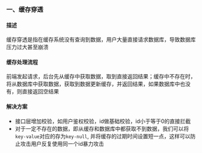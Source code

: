 ### 一、缓存穿透

#### 描述

缓存穿透是指在缓存系统没有查询到数据，用户大量直接请求数据库，导致数据库压力过大甚至崩溃

#### 缓存处理流程

前端发起请求，后台先从缓存中获取数据，取到直接返回结果；缓存中不存在时，将从数据库中获取数据，获取到数据更新缓存，并返回结果，如果数据库中也没有，则直接返回空结果

#### 解决方案

- 接口层增加校验，如用户鉴权校验，id做基础校验，id小于等于0的直接拦截
- 对于一定不存在的数据，即从缓存和数据库中都获取不到数据，我们可以将`key-value`对应的存为`key-null`,
  并将缓存的过期时间设置短一点，这样可以防止攻击用户反复使用同一个id暴力攻击